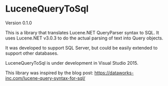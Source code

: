 # LuceneQueryToSql

Version 0.1.0

This is a library that translates Lucene.NET QueryParser syntax to SQL.
It uses Lucene.NET v3.0.3 to do the actual parsing of text into Query objects.

It was developed to support SQL Server, but could be easily extended to support
other databases.

LuceneQueryToSql is under development in Visual Studio 2015.

This library was inspired by the blog post:
https://dataworks-inc.com/lucene-query-syntax-for-sql/
